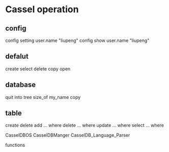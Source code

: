 # Cassel operation

## config

config setting user.name "liupeng"
config show user.name "liupeng"

## defalut

create
select
delete
copy
open

## database

quit
into
tree
size_of 
my_name
copy

## table

create
delete
add ... where
delete ... where
update ... where
select ... where



CasselDBOS
CasselDBManger
CasselDB_Language_Parser

functions